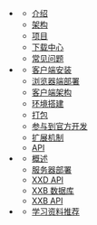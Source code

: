 * <i class="icon far fa-smile-beam"></i>
  * [介绍](README)
  * [架构](arch)
  * [项目](project)
  * [下载中心](download)
  * [常见问题](faq)
* <i class="icon fas fa-laptop-code"></i>
  * [客户端安装](client-install)
  * [浏览器端部署](browser-deploy)
  * [客户端架构](client/arch)
  * [环境搭建](client/start.md)
  * [打包](client/package.md)
  * [参与到官方开发](client/contribute.md)
  * [扩展机制](client/extension.md)
  * [API](client/api.md)
* <i class="icon fas fa-running"></i>
  * [概述](server/summary)
  * [服务器部署](server/deploy)
  * [XXD API](server/xxd-api)
  * [XXB 数据库](server/xxb-api)
  * [XXB API](server/xxb-api)
* <i class="icon far fa-compass"></i>
  * [学习资料推荐](guide/learn)
